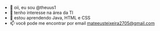 - 👋 oii, eu sou @theuus1
- 👀 tenho interesse na área da TI
- 🌱 estou aprendendo Java, HTML e CSS
- 📫 você pode me encontrar por email mateeusteixeira2705@gmail.com
